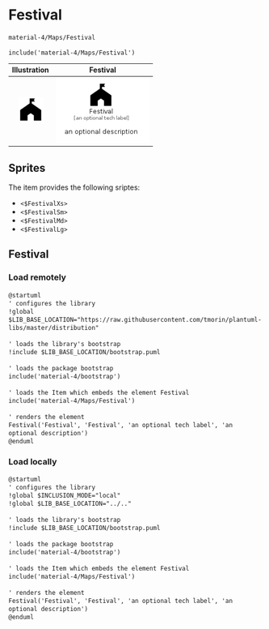 # Festival


```text
material-4/Maps/Festival
```

```text
include('material-4/Maps/Festival')
```



| Illustration | Festival |
| :---: | :---: |
| ![illustration for Illustration](../../material-4/Maps/Festival.png) | ![illustration for Festival](../../material-4/Maps/Festival.Local.png) |



## Sprites
The item provides the following sriptes:

- `<$FestivalXs>`
- `<$FestivalSm>`
- `<$FestivalMd>`
- `<$FestivalLg>`





## Festival

### Load remotely
```plantuml
@startuml
' configures the library
!global $LIB_BASE_LOCATION="https://raw.githubusercontent.com/tmorin/plantuml-libs/master/distribution"

' loads the library's bootstrap
!include $LIB_BASE_LOCATION/bootstrap.puml

' loads the package bootstrap
include('material-4/bootstrap')

' loads the Item which embeds the element Festival
include('material-4/Maps/Festival')

' renders the element
Festival('Festival', 'Festival', 'an optional tech label', 'an optional description')
@enduml
```

### Load locally
```plantuml
@startuml
' configures the library
!global $INCLUSION_MODE="local"
!global $LIB_BASE_LOCATION="../.."

' loads the library's bootstrap
!include $LIB_BASE_LOCATION/bootstrap.puml

' loads the package bootstrap
include('material-4/bootstrap')

' loads the Item which embeds the element Festival
include('material-4/Maps/Festival')

' renders the element
Festival('Festival', 'Festival', 'an optional tech label', 'an optional description')
@enduml
```

